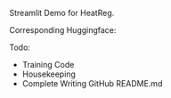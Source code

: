 Streamlit Demo for HeatReg.

Corresponding Huggingface:

Todo: 
* Training Code
* Housekeeping
* Complete Writing GitHub README.md

